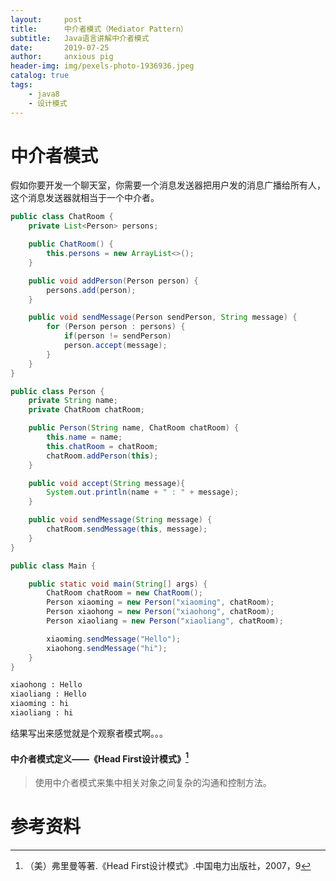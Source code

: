 ```yaml
---
layout:     post
title:      中介者模式（Mediator Pattern）
subtitle:   Java语言讲解中介者模式
date:       2019-07-25
author:     anxious pig
header-img: img/pexels-photo-1936936.jpeg
catalog: true
tags:
    - java8
    - 设计模式
---
```


# 中介者模式

假如你要开发一个聊天室，你需要一个消息发送器把用户发的消息广播给所有人，这个消息发送器就相当于一个中介者。

```java
public class ChatRoom {
    private List<Person> persons;

    public ChatRoom() {
        this.persons = new ArrayList<>();
    }

    public void addPerson(Person person) {
        persons.add(person);
    }

    public void sendMessage(Person sendPerson, String message) {
        for (Person person : persons) {
            if(person != sendPerson)
            person.accept(message);
        }
    }
}
```



```java
public class Person {
    private String name;
    private ChatRoom chatRoom;

    public Person(String name, ChatRoom chatRoom) {
        this.name = name;
        this.chatRoom = chatRoom;
        chatRoom.addPerson(this);
    }

    public void accept(String message){
        System.out.println(name + " : " + message);
    }

    public void sendMessage(String message) {
        chatRoom.sendMessage(this, message);
    }
}
```



```java
public class Main {

    public static void main(String[] args) {
        ChatRoom chatRoom = new ChatRoom();
        Person xiaoming = new Person("xiaoming", chatRoom);
        Person xiaohong = new Person("xiaohong", chatRoom);
        Person xiaoliang = new Person("xiaoliang", chatRoom);

        xiaoming.sendMessage("Hello");
        xiaohong.sendMessage("hi");
    }
}
```



```html
xiaohong : Hello
xiaoliang : Hello
xiaoming : hi
xiaoliang : hi
```



结果写出来感觉就是个观察者模式啊。。。

#### 中介者模式定义——《Head First设计模式》[^1]

> 使用中介者模式来集中相关对象之间复杂的沟通和控制方法。



# 参考资料

[^1]: （美）弗里曼等著.《Head First设计模式》.中国电力出版社，2007，9

